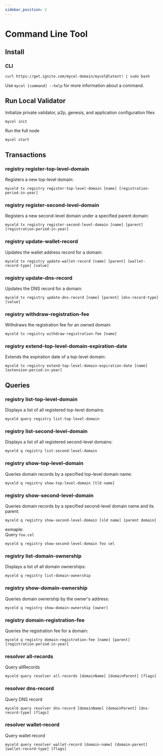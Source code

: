 ```yaml
---
sidebar_position: 2
---
```


# Command Line Tool

## Install

### CLI

```
curl https://get.ignite.com/mycel-domain/mycel@latest! | sudo bash
```

Use `mycel [command] --help` for more information about a command.

## Run Local Validator

Initialize private validator, p2p, genesis, and application configuration files

```
mycel init
```

Run the full node

```
mycel start
```

## Transactions

### registry register-top-level-domain

Registers a new top-level domain:

```
myceld tx registry register-top-level-domain [name] [registration-period-in-year]
```

### registry register-second-level-domain

Registers a new second-level domain under a specified parent domain:

```
myceld tx registry register-second-level-domain [name] [parent] [registration-period-in-year]
```

### registry update-wallet-record

Updates the wallet address record for a domain:

```
myceld tx registry update-wallet-record [name] [parent] [wallet-record-type] [value]
```

### registry update-dns-record

Updates the DNS record for a domain:

```
myceld tx registry update-dns-record [name] [parent] [dns-record-type] [value]
```

### registry withdraw-registration-fee

Withdraws the registration fee for an owned domain:

```
myceld tx registry withdraw-registration-fee [name]
```

### registry extend-top-level-domain-expiration-date

Extends the expiration date of a top-level domain:

```
myceld tx registry extend-top-level-domain-expiration-date [name] [extension-period-in-year]
```

## Queries

### registry list-top-level-domain

Displays a list of all registered top-level domains:

```
myceld query registry list-top-level-domain
```

### registry list-second-level-domain

Displays a list of all registered second-level domains:

```
myceld q registry list-second-level-domain
```

### registry show-top-level-domain

Queries domain records by a specified top-level domain name:

```
myceld q registry show-top-level-domain [tld name]
```

### registry show-second-level-domain

Queries domain records by a specified second-level domain name and its parent:

```
myceld q registry show-second-level-domain [sld name] [parent domain]
```

exmaple:  
Query `foo.cel`

```
myceld q registry show-second-level-domain foo cel
```

### registry list-domain-ownership

Displays a list of all domain ownerships:

```
myceld q registry list-domain-ownership
```

### registry show-domain-ownership

Queries domain ownership by the owner's address:

```
myceld q registry show-domain-ownership [owner]
```

### registry domain-registration-fee

Queries the registration fee for a domain:

```
myceld q registry domain-registration-fee [name] [parent] [registration-period-in-year]
```

### resolver all-records

Query allRecords

```
myceld query resolver all-records [domainName] [domainParent] [flags]
```

### resolver dns-record

Query DNS record

```
myceld query resolver dns-record [domainName] [domainParent] [dns-record-type] [flags]
```

### resolver wallet-record

Query wallet record

```
myceld query resolver wallet-record [domain-name] [domain-parent] [wallet-record-type] [flags]
```
